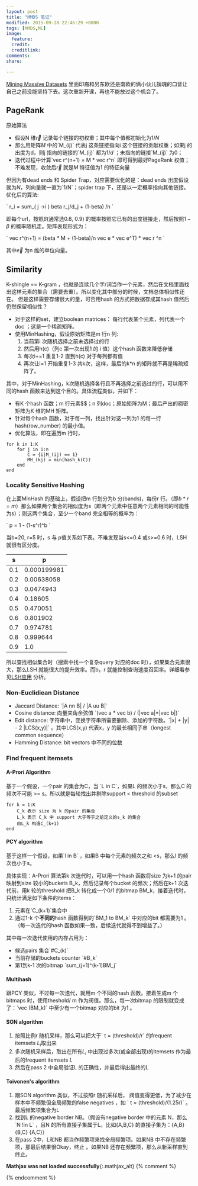 ```yaml
---
layout: post
title: "MMDS 笔记"
modified: 2015-09-28 22:46:29 +0800
tags: [MMDS,ML]
image:
  feature: 
  credit: 
  creditlink: 
comments: 
share: 

---
```


[Mining Massive Datasets](https://www.coursera.org/course/mmds) 里面印裔和另东欧还是南欧的俩小伙儿销魂的口音让自己之前没能坚持下去。这次重新开课，再也不能放过这个机会了。

## PageRank

原始算法

- 假设N 维$\vec r$ 记录每个链接的初权重；其中每个值都初始化为$1/N$
- 那么用矩阵$M$ 中的\`M\_(ij)\` 代表j 这条链接指向i 这个链接的贡献权重；如果j 的出度为d，则j 指向的链接的\`M\_(ij)\` 都为$1/d$ ；未指向的链接\`M_(ij)\`  为0；
- 迭代过程中计算\`vec r^(n+1) = M * vec r^n\` 即可得到最好PageRank 权值；不难发现，收敛后$\vec r$ 就是$M$ 特征值为1 的特征向量

但因为有dead ends 和 Spider Trap，对应需要优化的是：dead ends 出度假设就为$N$，列向量就一直为\`1/N\`；spider trap 下，还是以一定概率指向其他链接。优化后的算法: 

\`
r\_i = sum\_( j ->i ) beta r\_j/d\_j + (1-beta) /n
\`

即每个url，按照$\beta$(通常选0.8, 0.9) 的概率按照它已有的出度链接走，然后按照$1-\beta$ 的概率随机走。矩阵表现形式为：

\`
vec r^(n+1) = (beta * M + (1-beta)/n vec e * vec e^T) * vec r ^n
\`

其中$\vec e$ 为n 维的单位向量。

## Similarity

K-shingle == K-gram ，也就是连续几个字/词当作一个元素，然后在文档里面找出这样元素的集合（需要去重）。所以变化其中部分的时候，文档总体相似性还在。
但是这样需要存储很大的量，可否用hash 的方式把数据存成其hash 值然后仍然保留相似性？ 

- 对于这样的set，建立boolean matrices： 每行代表某个元素，列代表一个doc ；这是一个稀疏矩阵。
- 使用MinHashing，假设原始矩阵是m 行n 列: 
    1. 当前第i 次随机选择之前未选择过的行
    2. 然后用h(c)（列c 第一次出现1 的 i 值）这个hash 函数来降低存储
    3. 每次i+=1 重复1-2 直到h(c) 对于每列都有值
    4. 再次让i=1 开始重复1-3 共k次，这样，最后的k*n 的矩阵就不再是稀疏矩阵了。

其中，对于MinHashing，k次随机选择各行且不再选择之前选过的行，可以用不同的hash 函数来达到这个目的。具体流程类似，并如下：

- 有K 个hash 函数；m 行元素$$；n 列doc；原始矩阵为M；最后产出的稠密矩阵为K 维的MH 矩阵。
- 针对每个hash 函数，对于每一列，找出针对这一列为1 的每一行hash(row_number) 的最小值。
- 优化算法，即在遍历m 行时，

```
for k in 1:K
    for j in 1:n    
        C = {i|M_(ij) == 1}
        MH_(kj) = min(hash_k(C)) 
    end
end
```

### Locality Sensitive Hashing

在上面MinHash 的基础上，假设把m 行划分为b 分(bands)，每份r 行。（即$b*r=m$）那么如果两个集合的相似度为s（即两个元素中任意两个元素相同的可能性为s）；则这两个集合，至少一个band 完全相等的概率为：

\`
p = 1 - (1-s^r)^b
\`

当b=20, r=5 时，s 与 p值关系如下表。不难发现当s<=0.4 或s>=0.6 时，LSH 就很有区分度。

s|p
--|--
0.1|0.000199981
0.2|0.00638058
0.3|0.0474943
0.4|0.18605
0.5|0.470051
0.6|0.801902
0.7|0.974781
0.8|0.999644
0.9|1.0

所以查找相似集合时（搜索中找一个复杂query 对应的doc 时），如果集合元素很大，那么LSH 就能很大的提升效率。而b，r 就能控制查询速度召回率。详细看参见[LSH应用] 分析。

### Non-Euclidiean Distance 

- Jaccard Distance: \`|A nn B| / |A uu B|\`
- Cosine distance: 向量夹角余弦值 \`(vec a * vec b) / (|vec a|*|vec b|)\`
- Edit distance: 字符串中，变换字符串所需要删除、添加的字符数。\`|x| + |y| - 2 |LCS(x,y)|\` 。其中LCS(x,y) 代表x，y 的最长相同子串（longest common sequence）
- Hamming Distance: bit vectors 中不同的位数

### Find frequent itemsets

#### A-Prori Algorithm

基于一个假设，一个pair 的集合为C，当 \`L in C\`，如果L 的频次小于s，那么C 的频次不可能 >= s。所以就是每轮找出并剔除support < threshold 的subset

```
for k = 1:K
    C_k 表示 size 为 k 的pair 的集合
    L_k 表示 C_k 中 support 大于等于之前定义的s_k 的集合
    由L_k 构造C_(k+1)
end
```
#### PCY algorithm

基于这样一个假设，如果\`l in B\` ，如果B 中每个元素的频次之和 <s，那么l 的频次也小于s。

具体实现：A-Prori 算法第k 次迭代时，可以用一个hash 函数将size 为k+1 的pair 映射到size 较小的buckets B_k，然后记录每个bucket 的频次；然后在k+1 次迭代前，用k 轮的threshold 把B_k 转化成一个0/1 的bitmap BM_k，接着迭代时，只统计满足如下条件的items：

1. 元素在\`C_(k+1)\`集合中
2. 通过1-k 个**不同的**hash 函数得到的\`BM_1 to BM_k\` 中对应的bit 都需要为1 。（每一次迭代的hash 函数如果一致，后续迭代就得不到增益了。）

其中每一次迭代使用的内存占用为：

- 候选pairs 集合\`#C_(k)\`
- 当前存储的buckets counter \`#B_k\`
- 第1到k-1 次的bitmap \`sum\_(j=1)^(k-1)BM\_j\`


#### Multihash

跟PCY 类似，不过每一次迭代，就用m 个不同的hash 函数。接着生成m 个bitmaps 时，使用theshold/ m 作为阀值。那么，每一次bitmap 的限制就变成了：\`vec (BM_k)\` 中至少有一个bitmap 对应的bit 为1 。


#### SON algorithm

1. 按照比例r 随机采样，那么可以把大于\` t = (threshold)/r\` 的frequent itemsets $L_i$取出来
2. 多次随机采样后，取出在所有$L_i$ 中出现过多次(或全部出现)的itemsets 作为最后的frequent itemsets $L$
3. 然后在pass 2 中全局验证L 的正确性，并最后得出最终的L 

#### Toivonen's algorithm

1. 跟SON algorithm 类似，不过按照r 随机采样后， 阀值变得更低，为了减少在样本中不频繁但全局频繁的false negatives ，如 \` t = (threshold)/(1.25r)\` 。最后频繁项集合为L 
2. 找到L 的negative border NB。（假设有negative border 中的元素 N，那么\`N !in L\` ，且N 的所有直接子集属于L。比如{A,B,C} 的直接子集为：{A,B} {B,C} {A,C}） 
3. 在pass 2中，L和NB 都当作频繁项来找全局频繁项。如果NB 中不存在频繁项，那最后结果很Okay，终止 。如果NB 还存在频繁项，那么从新采样直到终止。

[LSH应用]: http://www.strongczq.com/2012/04/locality-sensitive-hashinglsh%E4%B9%8B%E9%9A%8F%E6%9C%BA%E6%8A%95%E5%BD%B1%E6%B3%95.html

**Mathjax was not loaded successfully**{:.mathjax_alt} 
{% comment %}
<script type='text/x-mathjax-config'> MathJax.Hub.Config({ asciimath2jax: { delimiters: [['`','`']] }, tex2jax: {inlineMath: [['$', '$']], displayMath: [['$$', '$$']], processEscapes: true}}); </script>
<script type='text/javascript' src='http://cdn.mathjax.org/mathjax/latest/MathJax.js?config=TeX-MML-AM_HTMLorMML' async='async'></script>
{% endcomment %}
<script type="text/javascript" src="//cdnjs.cloudflare.com/ajax/libs/jsxgraph/0.99.3/jsxgraphcore.js"></script>



